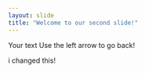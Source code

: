 ```yaml
---
layout: slide
title: "Welcome to our second slide!"
---
```

Your text
Use the left arrow to go back!

i changed this!

